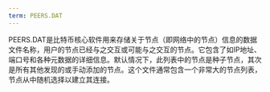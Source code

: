 ```yaml
---
term: PEERS.DAT
---
```


PEERS.DAT是比特币核心软件用来存储关于节点（即网络中的节点）信息的数据文件名称，用户的节点已经与之交互或可能与之交互的节点。它包含了如IP地址、端口号和各种元数据的详细信息。默认情况下，此列表中的节点是种子节点，其次是所有其他发现的或手动添加的节点。这个文件通常包含一个非常大的节点列表，节点从中随机选择以建立其连接。